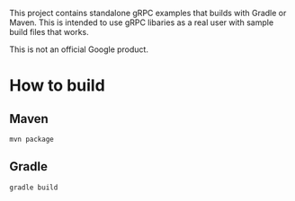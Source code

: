 This project contains standalone gRPC examples that builds with Gradle or Maven. This is intended to use gRPC libaries as a real user with sample build files that works.

This is not an official Google product.

How to build
============

Maven
-----
```
mvn package
```

Gradle
------
```
gradle build
```
